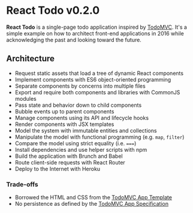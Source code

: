 # React Todo v0.2.0

**React Todo** is a single-page todo application inspired by [TodoMVC](http://todomvc.com). It's a simple example on how to architect front-end applications in 2016 while acknowledging the past and looking toward the future.

## Architecture

- Request static assets that load a tree of dynamic React components
- Implement components with ES6 object-oriented programming
- Separate components by concerns into multiple files
- Export and require both components and libraries with CommonJS modules
- Pass state and behavior down to child components
- Bubble events up to parent components
- Manage components using its API and lifecycle hooks
- Render components with JSX templates
- Model the system with immutable entities and collections
- Manipulate the model with functional programming (e.g. `map`, `filter`)
- Compare the model using strict equality (i.e. `===`)
- Install dependencies and use helper scripts with npm
- Build the application with Brunch and Babel
- Route client-side requests with React Router
- Deploy to the Internet with Heroku

### Trade-offs

- Borrowed the HTML and CSS from the [TodoMVC App Template](https://github.com/tastejs/todomvc-app-template)
- No persistence as defined by the [TodoMVC App Specification](https://github.com/tastejs/todomvc/blob/master/app-spec.md)
